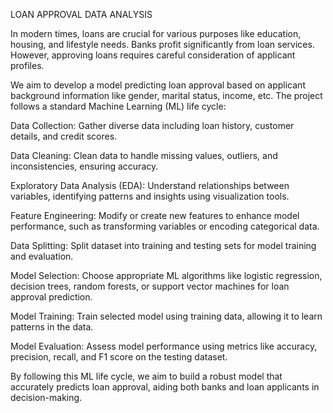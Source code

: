 LOAN APPROVAL DATA ANALYSIS


In modern times, loans are crucial for various purposes like education, housing, and lifestyle needs. Banks profit significantly from loan services. However, approving loans requires careful consideration of applicant profiles.

We aim to develop a model predicting loan approval based on applicant background information like gender, marital status, income, etc. The project follows a standard Machine Learning (ML) life cycle:

Data Collection: Gather diverse data including loan history, customer details, and credit scores.

Data Cleaning: Clean data to handle missing values, outliers, and inconsistencies, ensuring accuracy.

Exploratory Data Analysis (EDA): Understand relationships between variables, identifying patterns and insights using visualization tools.

Feature Engineering: Modify or create new features to enhance model performance, such as transforming variables or encoding categorical data.

Data Splitting: Split dataset into training and testing sets for model training and evaluation.

Model Selection: Choose appropriate ML algorithms like logistic regression, decision trees, random forests, or support vector machines for loan approval prediction.

Model Training: Train selected model using training data, allowing it to learn patterns in the data.

Model Evaluation: Assess model performance using metrics like accuracy, precision, recall, and F1 score on the testing dataset.

By following this ML life cycle, we aim to build a robust model that accurately predicts loan approval, aiding both banks and loan applicants in decision-making.
